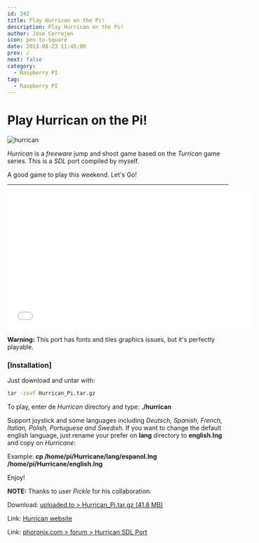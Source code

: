 ```yaml
---
id: 242
title: Play Hurrican on the Pi!
description: Play Hurrican on the Pi!
author: Jose Cerrejon
icon: pen-to-square
date: 2013-08-23 11:45:00
prev: /
next: false
category:
  - Raspberry PI
tag:
  - Raspberry PI
---
```


# Play Hurrican on the Pi!

![hurrican](/images/2013/08/hurrican.jpg)

*Hurrican* is a *freeware* jump and shoot game based on the *Turrican* game series. This is a *SDL* port compiled by myself.

A good game to play this weekend. Let's Go!

- - -
<iframe width="560" height="315" src="//www.youtube.com/embed/jJVMC_nO17s" frameborder="0" allowfullscreen></iframe>

**Warning:** This port has fonts and tiles graphics issues, but it's perfectly playable.

###  [Installation]

Just download and untar with:
```bash
tar -zxvf Hurrican_Pi.tar.gz
```

To play, enter de *Hurrican* directory and type: **./hurrican**

Support joystick and some languages including *Deutsch, Spanish, French, Italian, Polish, Portuguese and Swedish.* If you want to change the default english language, just rename your prefer on **lang** directory to **english.lng** and copy on *Hurricane*:

Example: **cp /home/pi/Hurricane/lang/espanol.lng /home/pi/Hurricane/english.lng**

Enjoy!

**NOTE:** Thanks to user *Pickle* for his collaboration.

Download: [uploaded.to > Hurrican_Pi.tar.gz (41.8 MB)](http://ul.to/d7wrn035)

Link: [Hurrican website](http://www.poke53280.de)

Link: [phoronix.com > forum > Hurrican SDL Port](http://phoronix.com/forums/showthread.php?69804-Hurrican-SDL-Port)
